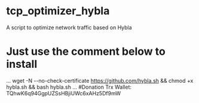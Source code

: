 # tcp_optimizer_hybla
A script to optimize network traffic based on Hybla
# Just use the comment below to install
...
wget -N --no-check-certificate https://github.com/hybla.sh && chmod +x hybla.sh && bash hybla.sh
...
#Donation
 Trx Wallet: TQhwK6q94GgpUZSsHBjiUWc6xAHz5Df9mW

